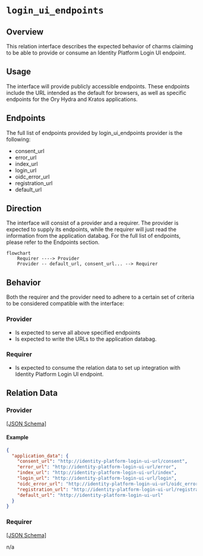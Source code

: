 # `login_ui_endpoints`

## Overview

This relation interface describes the expected behavior of charms claiming to be able to provide or consume an Identity Platform Login UI endpoint.

## Usage

The interface will provide publicly accessible endpoints. These endpoints include the URL intended as the default for browsers, as well as specific endpoints for the Ory Hydra and Kratos applications.

## Endpoints

The full list of endpoints provided by login_ui_endpoints provider is the following:
- consent_url
- error_url
- index_url
- login_url
- oidc_error_url
- registration_url
- default_url

## Direction

The interface will consist of a provider and a requirer. The provider is expected to supply its endpoints,
while the requirer will just read the information from the application databag. For the full list of endpoints, please refer to the Endpoints section.

```mermaid
flowchart
    Requirer ----> Provider
    Provider -- default_url, consent_url... --> Requirer
```

## Behavior

Both the requirer and the provider need to adhere to a certain set of criteria to be considered compatible with the interface:

### Provider

- Is expected to serve all above specified endpoints 
- Is expected to write the URLs to the application databag.

### Requirer

- Is expected to consume the relation data to set up integration with Identity Platform Login UI endpoint.

## Relation Data

### Provider

[\[JSON Schema\]](./schemas/provider.json)


#### Example


```json
{
  "application_data": {
    "consent_url": "http://identity-platform-login-ui-url/consent",
    "error_url": "http://identity-platform-login-ui-url/error",
    "index_url": "http://identity-platform-login-ui-url/index",
    "login_url": "http://identity-platform-login-ui-url/login",
    "oidc_error_url": "http://identity-platform-login-ui-url/oidc_error",
    "registration_url": "http://identity-platform-login-ui-url/registration",
    "default_url": "http://identity-platform-login-ui-url"
  }
}
```

### Requirer

[\[JSON Schema\]](./schemas/requirer.json)

n/a
